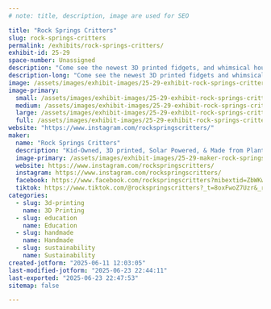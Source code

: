 ```yaml
---
# note: title, description, image are used for SEO

title: "Rock Springs Critters"
slug: rock-springs-critters
permalink: /exhibits/rock-springs-critters/
exhibit-id: 25-29
space-number: Unassigned
description: "Come see the newest 3D printed fidgets, and whimsical household hacks by Rock Springs Critters!"
description-long: "Come see the newest 3D printed fidgets and whimsical and innovative household hacks by Rock Springs Critters! No purchase necessary to come play with these cute animals and plants made by kids, with solar-power, and plant-derived PLA filament."
image: /assets/images/exhibit-images/25-29-exhibit-rock-springs-critters-rock-springs-critters-2025-4955-large.jpg
image-primary: 
  small: /assets/images/exhibit-images/25-29-exhibit-rock-springs-critters-rock-springs-critters-2025-4955-small.jpg
  medium: /assets/images/exhibit-images/25-29-exhibit-rock-springs-critters-rock-springs-critters-2025-4955-medium.jpg
  large: /assets/images/exhibit-images/25-29-exhibit-rock-springs-critters-rock-springs-critters-2025-4955-large.jpg
  full: /assets/images/exhibit-images/25-29-exhibit-rock-springs-critters-rock-springs-critters-2025-4955-full.jpg
website: "https://www.instagram.com/rockspringscritters/"
maker: 
  name: "Rock Springs Critters"
  description: "Kid-Owned, 3D printed, Solar Powered, & Made from Plants! The Rock Springs Critters print the cutest and fun fidgety animals and new innovative and whimsical household builds!"
  image-primary: /assets/images/exhibit-images/25-29-maker-rock-springs-critters-rock-springs-critters-2025-medium.jpg
  website: https://www.instagram.com/rockspringscritters/
  instagram: https://www.instagram.com/rockspringscritters/
  facebook: https://www.facebook.com/rockspringscritters?mibextid=ZbWKwL
  tiktok: https://www.tiktok.com/@rockspringscritters?_t=8oxFwoZ7Uzr&_r=1
categories: 
  - slug: 3d-printing
    name: 3D Printing
  - slug: education
    name: Education
  - slug: handmade
    name: Handmade
  - slug: sustainability
    name: Sustainability
created-jotform: "2025-06-11 12:03:05"
last-modified-jotform: "2025-06-23 22:44:11"
last-exported: "2025-06-23 22:47:53"
sitemap: false

---
```

